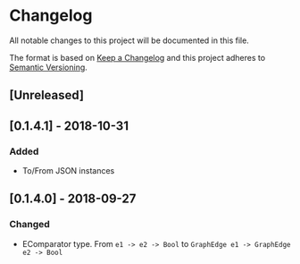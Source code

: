 # Changelog
All notable changes to this project will be documented in this file.

The format is based on [Keep a Changelog](http://keepachangelog.com/en/1.0.0/)
and this project adheres to [Semantic Versioning](http://semver.org/spec/v2.0.0.html).

## [Unreleased]

## [0.1.4.1] - 2018-10-31
### Added
- To/From JSON instances

## [0.1.4.0] - 2018-09-27

### Changed
- EComparator type. From `e1 -> e2 -> Bool` to `GraphEdge e1 -> GraphEdge e2 -> Bool`